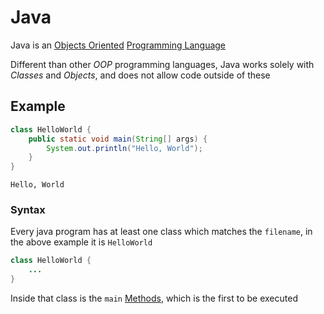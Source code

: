 # Java
Java is an [Objects Oriented](./Univesp_Objects-Oriented-Programming.md) [Programming Language](../CS50x/Week-1-C/CS50x_Programming-Language.md)  

Different than other *OOP* programming languages, Java works solely with *Classes* and *Objects*, and does not allow code outside of these

## Example
```java
class HelloWorld {
    public static void main(String[] args) {
        System.out.println("Hello, World");
    }    
}
```
```
Hello, World
```

### Syntax
Every java program has at least one class which matches the `filename`, in the above example it is `HelloWorld`
```java
class HelloWorld {
    ...
}
```

Inside that class is the `main` [Methods](./Univesp_Methods.md), which is the first to be executed